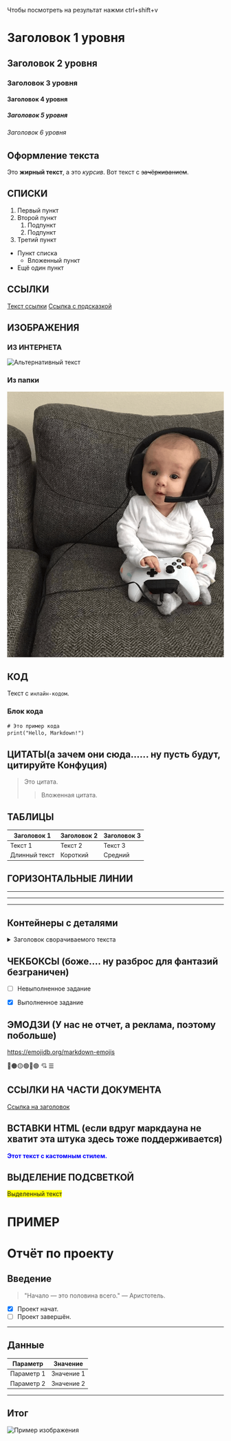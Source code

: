 Чтобы посмотреть на результат нажми ctrl+shift+v


# Заголовок 1 уровня
## Заголовок 2 уровня
### Заголовок 3 уровня
#### Заголовок 4 уровня
##### Заголовок 5 уровня
###### Заголовок 6 уровня



## Оформление текста

Это **жирный текст**, а это *курсив*. Вот текст с ~~зачёркиванием~~.


## CПИСКИ


1. Первый пункт
2. Второй пункт
   1. Подпункт
   2. Подпункт
3. Третий пункт


- Пункт списка
  - Вложенный пункт
- Ещё один пункт

## ССЫЛКИ 

[Текст ссылки](https://example.com)
[Ссылка с подсказкой](https://example.com "Подсказка")


## ИЗОБРАЖЕНИЯ
### ИЗ ИНТЕРНЕТА
![Альтернативный текст](https://avatars.mds.yandex.net/i?id=d249259a856cd28783f0fbdac90cdded86ed7743-7866615-images-thumbs&n=13 "Подсказка изображения")

### Из папки
![Альтернативный текст](image.png)


## КОД

Текст с `инлайн-кодом`.

### Блок кода 

```язык
# Это пример кода
print("Hello, Markdown!")
```

## ЦИТАТЫ(а зачем они сюда...... ну пусть будут, цитируйте Конфуция)

> Это цитата.
>> Вложенная цитата.

## ТАБЛИЦЫ

| Заголовок 1 | Заголовок 2 | Заголовок 3 |
|-------------|-------------|-------------|
| Текст 1     | Текст 2     | Текст 3     |
| Длинный текст | Короткий   | Средний     |


## ГОРИЗОНТАЛЬНЫЕ ЛИНИИ

---
***
___


## Контейнеры с деталями 

<details>
  <summary>Заголовок сворачиваемого текста</summary>
  Содержимое, которое можно развернуть.
</details>


## ЧЕКБОКСЫ (боже.... ну разброс для фантазий безграничен)

- [ ] Невыполненное задание
- [x] Выполненное задание



## ЭМОДЗИ (У нас не отчет, а реклама, поэтому побольше)

https://emojidb.org/markdown-emojis

🔴🟠🟡🟢🔵🟣    💘   ☰

## ССЫЛКИ НА ЧАСТИ ДОКУМЕНТА 

[Ссылка на заголовок](#заголовки)


## ВСТАВКИ HTML (если вдруг маркдауна не хватит эта штука здесь тоже поддерживается)

<div style="color: blue; font-weight: bold;">
  Этот текст с кастомным стилем.
</div>


## ВЫДЕЛЕНИЕ ПОДСВЕТКОЙ 

<span style="background-color: yellow">Выделенный текст</span>



# ПРИМЕР

# Отчёт по проекту

## Введение
> "Начало — это половина всего." — Аристотель.
- [x] Проект начат.
- [ ] Проект завершён.

---

## Данные

| Параметр     | Значение    |
|--------------|-------------|
| Параметр 1   | Значение 1  |
| Параметр 2   | Значение 2  |

---

## Итог

![Пример изображения](https://avatars.mds.yandex.net/i?id=18951f0c95bfbc100226241a54699c5f59456cbf-4350935-images-thumbs&n=13)